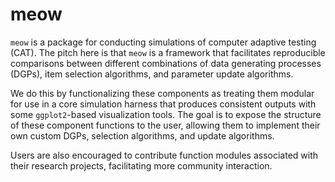 # meow

`meow` is a package for conducting simulations of computer adaptive testing (CAT). The pitch here is that `meow` is a framework that facilitates reproducible comparisons between different combinations of data generating processes (DGPs), item selection algorithms, and parameter update algorithms.

We do this by functionalizing these components as treating them modular for use in a core simulation harness that produces consistent outputs with some `ggplot2`-based visualization tools. The goal is to expose the structure of these component functions to the user, allowing them to implement their own custom DGPs, selection algorithms, and update algorithms.

Users are also encouraged to contribute function modules associated with their research projects, facilitating more community interaction.